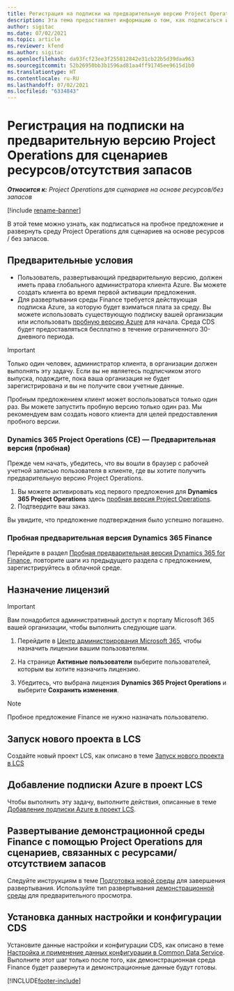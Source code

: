 ```yaml
---
title: Регистрация на подписки на предварительную версию Project Operations для сценариев ресурсов/отсутствия запасов
description: Эта тема предоставляет информацию о том, как подписаться и развернуть roject Operations для сценариев на основе ресурсов/отсутствия запасов.
author: sigitac
ms.date: 07/02/2021
ms.topic: article
ms.reviewer: kfend
ms.author: sigitac
ms.openlocfilehash: da93fcf23ee3f255812842e31cb22b5d39daa963
ms.sourcegitcommit: 52b26950bb3b1596ad81aa4ff91745ee9615d1b0
ms.translationtype: HT
ms.contentlocale: ru-RU
ms.lasthandoff: 07/02/2021
ms.locfileid: "6334843"
---
```

# <a name="sign-up-for-project-operations-preview-subscriptions-for-resource-non-stocked-scenarios"></a>Регистрация на подписки на предварительную версию Project Operations для сценариев ресурсов/отсутствия запасов

_**Относится к:** Project Operations для сценариев на основе ресурсов/без запасов_

[!include [rename-banner](~/includes/cc-data-platform-banner.md)]

В этой теме можно узнать, как подписаться на пробное предложение и развернуть среду Project Operations для сценариев на основе ресурсов / без запасов.

## <a name="prerequisites"></a>Предварительные условия
- Пользователь, развертывающий предварительную версию, должен иметь права глобального администратора клиента Azure. Вы можете создать клиента во время первой активации предложения. 
- Для развертывания среды Finance требуется действующая подписка Azure, за которую будет взиматься плата за среду. Вы можете использовать существующую подписку вашей организации или использовать [пробную версию Azure](https://azure.microsoft.com/en-us/free/) для начала. Среда CDS будет предоставляться бесплатно в течение ограниченного 30-дневного периода.

> [!IMPORTANT]
> Только один человек, администратор клиента, в организации должен выполнять эту задачу. Если вы не являетесь подписчиком этого выпуска, подождите, пока ваша организация не будет зарегистрирована и вы не получите свои учетные данные.
> 
> Пробным предложением клиент может воспользоваться только один раз. Вы можете запустить пробную версию только один раз. Мы рекомендуем вам создать нового клиента для целей предоставления пробного версии.


### <a name="dynamics-365-project-operations-ce---preview-trial"></a>Dynamics 365 Project Operations (CE) — Предварительная версия (пробная) 

Прежде чем начать, убедитесь, что вы вошли в браузер с рабочей учетной записью пользователя в клиенте, где вы хотите получить предварительную версию Project Operations.

1. Вы можете активировать код первого предложения для **Dynamics 365 Project Operations** здесь [пробная версия Project Operations](https://aka.ms/try-po).
2. Подтвердите ваш заказ.

  Вы увидите, что предложение подтверждения было успешно погашено.

### <a name="dynamics-365-finance-preview-trial"></a>Пробная предварительная версия Dynamics 365 Finance

Перейдите в раздел [Пробная предварительная версия Dynamics 365 for Finance](https://aka.ms/trypoche), повторите шаги из предыдущего раздела с предложением, зарегистрируйтесь в облачной среде.  

## <a name="assign-licenses"></a>Назначение лицензий

> [!IMPORTANT]
> Вам понадобится административный доступ к порталу Microsoft 365 вашей организации, чтобы выполнить следующие шаги.

1. Перейдите в [Центр администрирования Microsoft 365](https://portal.office.com/), чтобы назначить лицензии вашим пользователям.

2. На странице **Активные пользователи** выберите пользователей, которым вы хотите назначить лицензию.

3. Убедитесь, что выбрана лицензия **Dynamics 365 Project Operations** и выберите **Сохранить изменения**.

> [!NOTE]
> Пробное предложение Finance не нужно назначать пользователю.

## <a name="start-a-new-project-in-lcs"></a>Запуск нового проекта в LCS

Создайте новый проект LCS, как описано в теме [Запуск нового проекта в LCS](create-lcs-project.md)

## <a name="add-an-azure-subscription-to-an-lcs-project"></a>Добавление подписки Azure в проект LCS

Чтобы выполнить эту задачу, выполните действия, описанные в теме [Добавление подписки Azure в проект LCS](resource-add-azure-subscription-lcs-project.md).

## <a name="deploy-finance-demo-environment-with-project-operations-for-resourcenon-stocked-scenarios"></a>Развертывание демонстрационной среды Finance с помощью Project Operations для сценариев, связанных с ресурсами/отсутствием запасов

Следуйте инструкциям в теме [Подготовка новой среды](resource-provision-new-environment.md) для завершения развертывания. Используйте тип развертывания [демонстрационной среды](/dynamics365/fin-ops-core/dev-itpro/deployment/deploy-demo-environment) для предварительного просмотра. 

## <a name="install-cds-setup-and-configuration-data"></a>Установка данных настройки и конфигурации CDS

Установите данные настройки и конфигурации CDS, как описано в теме [Настройка и применение данных конфигурации в Common Data Service](resource-apply-pro-setup-config-data.md).
Выполните этот шаг только после того, как демонстрационная среда Finance будет развернута и демонстрационные данные будут готовы.


[!INCLUDE[footer-include](../includes/footer-banner.md)]
